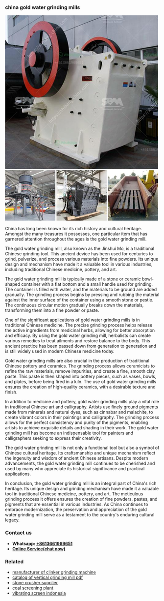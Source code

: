 <h3>china gold water grinding mills</h3><img src='1704951524.jpg' alt=''><p>China has long been known for its rich history and cultural heritage. Amongst the many treasures it possesses, one particular item that has garnered attention throughout the ages is the gold water grinding mill.</p><p>The gold water grinding mill, also known as the Jinshui Mo, is a traditional Chinese grinding tool. This ancient device has been used for centuries to grind, pulverize, and process various materials into fine powders. Its unique design and mechanism have made it a valuable tool in various industries, including traditional Chinese medicine, pottery, and art.</p><p>The gold water grinding mill is typically made of a stone or ceramic bowl-shaped container with a flat bottom and a small handle used for grinding. The container is filled with water, and the materials to be ground are added gradually. The grinding process begins by pressing and rubbing the material against the inner surface of the container using a smooth stone or pestle. The continuous circular motion gradually breaks down the materials, transforming them into a fine powder or paste.</p><p>One of the significant applications of gold water grinding mills is in traditional Chinese medicine. The precise grinding process helps release the active ingredients from medicinal herbs, allowing for better absorption and efficacy. By using the gold water grinding mill, herbalists can create various remedies to treat ailments and restore balance to the body. This ancient practice has been passed down from generation to generation and is still widely used in modern Chinese medicine today.</p><p>Gold water grinding mills are also crucial in the production of traditional Chinese pottery and ceramics. The grinding process allows ceramicists to refine the raw materials, remove impurities, and create a fine, smooth clay paste. This paste is then shaped into pottery pieces, such as vases, bowls, and plates, before being fired in a kiln. The use of gold water grinding mills ensures the creation of high-quality ceramics, with a desirable texture and finish.</p><p>In addition to medicine and pottery, gold water grinding mills play a vital role in traditional Chinese art and calligraphy. Artists use finely ground pigments made from minerals and natural dyes, such as cinnabar and malachite, to create vibrant colors in their paintings and calligraphy. The grinding process allows for the perfect consistency and purity of the pigments, enabling artists to achieve exquisite details and shading in their work. The gold water grinding mill has become an indispensable tool for painters and calligraphers seeking to express their creativity.</p><p>The gold water grinding mill is not only a functional tool but also a symbol of Chinese cultural heritage. Its craftsmanship and unique mechanism reflect the ingenuity and wisdom of ancient Chinese artisans. Despite modern advancements, the gold water grinding mill continues to be cherished and used by many who appreciate its historical significance and practical applications.</p><p>In conclusion, the gold water grinding mill is an integral part of China's rich heritage. Its unique design and grinding mechanism have made it a valuable tool in traditional Chinese medicine, pottery, and art. The meticulous grinding process it offers ensures the creation of fine powders, pastes, and pigments that are essential in various industries. As China continues to embrace modernization, the preservation and appreciation of the gold water grinding mill serve as a testament to the country's enduring cultural legacy.</p><h3>Contact us</h3><ul><li><strong>Whatsapp:&nbsp;<a href="https://wa.me/8613661969651">+8613661969651</a></strong></li><li><a href="https://swt.shibang-china.com/?git&amp;zhl&amp;china gold water grinding mills"><strong>Online Service(chat now)</strong></a></li></ul><h3>Related</h3><ul><li><a href='manufacturer of clinker grinding machine.md'>manufacturer of clinker grinding machine</a></li><li><a href='catalog of vertical grinding mill pdf.md'>catalog of vertical grinding mill pdf</a></li><li><a href='stone crusher supplier.md'>stone crusher supplier</a></li><li><a href='coal screening plant.md'>coal screening plant</a></li><li><a href='vibrating screen indonesia.md'>vibrating screen indonesia</a></li></ul>